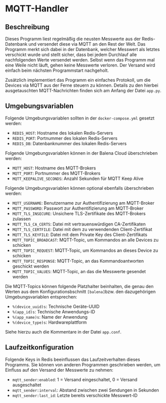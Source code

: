 MQTT-Handler
============

Beschreibung
------------

Dieses Programm liest regelmäßig die neusten Messwerte aus der Redis-Datenbank
und versendet diese via MQTT an den Rest der Welt. Das Programm merkt sich dabei
in der Datenbank, welcher Messwert als letztes verschickt wurde und stellt sicher,
dass bei jedem Durchlauf alle nachfolgenden Werte versendet werden. Selbst wenn
das Programm mal eine Weile nicht läuft, gehen keine Messwerte verloren. Der
Versand wird einfach beim nächsten Programmstart nachgeholt.

Zusätzlich implementiert das Programm ein einfaches Protokoll, um die Devices
via MQTT aus der Ferne steuern zu können. Details zu den hierbei ausgetauschten
MQTT-Nachrichten finden sich am Anfang der Datei `app.py`.

Umgebungsvariablen
------------------

Folgende Umgebungsvariablen sollten in der `docker-compose.yml` gesetzt werden:

 * `REDIS_HOST`: Hostname des lokalen Redis-Servers
 * `REDIS_PORT`: Portnummer des lokalen Redis-Servers
 * `REDIS_DB`: Datenbanknummer des lokalen Redis-Servers

Folgende Umgebungsvariablen können in der Balena Cloud überschrieben werden:

  * `MQTT_HOST`: Hostname des MQTT-Brokers
  * `MQTT_PORT`: Portnummer des MQTT-Brokers
  * `MQTT_KEEPALIVE_SECONDS`: Anzahl Sekunden für MQTT Keep Alive

Folgende Umgebungsvariablen können optional ebenfalls überschrieben werden:

  * `MQTT_USERNAME`: Benutzername zur Authentifizierung am MQTT-Broker
  * `MQTT_PASSWORD`: Passwort zur Authentifizierung am MQTT-Broker
  * `MQTT_TLS_INSECURE`: Unsichere TLS-Zertifikate des MQTT-Brokers zulassen
  * `MQTT_TLS_CA_CERTS`: Datei mit vertrauenswürdigen CA-Zertifikaten
  * `MQTT_TLS_CERTFILE`: Datei mit dem zu verwendenden Client-Zertifikat
  * `MQTT_TLS_KEYFILE`: Datei mit dem Private Key des Client-Zertifikats
  * `MQTT_TOPIC_BROADCAST`: MQTT-Topic, um Kommandos an alle Devices zu schicken
  * `MQTT_TOPIC_REQUEST`: MQTT-Topic, um Kommandos an dieses Device zu schicken
  * `MQTT_TOPIC_RESPONSE`: MQTT-Topic, an das Kommandoantworten geschickt werden
  * `MQTT_TOPIC_VALUES`: MQTT-Topic, an das die Messwerte gesendet werden

 Die MQTT-Topics können folgende Platzhalter beinhalten, die genau den Werten
 aus dem Konfigurationsbschnitt `[balena]`bzw. den dazugehörigen Umgebungsvariablen
 entsprechen:

  * `%(device_uuid)s`: Technische Geräte-UUID
  * `%(app_id)s`: Technische Anwendungs-ID 
  * `%(app_name)s`: Name der Anwendung
  * `%(device_type)s`: Hardwareplattform

Siehe hierzu auch die Kommentare in der Datei `app.conf`.

Laufzeitkonfiguration
---------------------

Folgende Keys in Redis beeinflussen das Laufzeitverhalten dieses Programms.
Sie können von anderen Programmen geschrieben werden, um Einfluss auf den
Versand der Messwerte zu nehmen:

 * `mqtt_sender:enabled`: 1 = Versand eingeschaltet, 0 = Versand ausgeschaltet
 * `mqtt_sender:interval`: Abstand zwischen zwei Sendungen in Sekunden
 * `mqtt_sender:last_id`: Letzte bereits verschickte Messwert-ID
